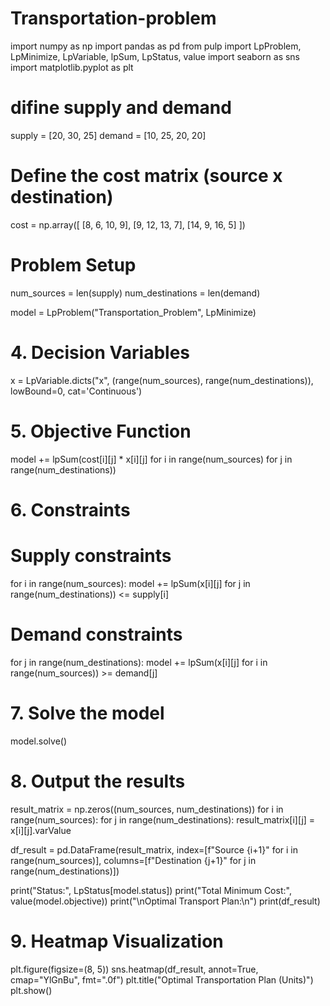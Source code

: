 # Transportation-problem
import numpy as np
import pandas as pd
from pulp import LpProblem, LpMinimize, LpVariable, lpSum, LpStatus, value
import seaborn as sns
import matplotlib.pyplot as plt
# difine supply and demand
supply = [20, 30, 25]
demand = [10, 25, 20, 20]
#  Define the cost matrix (source x destination)
cost = np.array([
    [8, 6, 10, 9],
    [9, 12, 13, 7],
    [14, 9, 16, 5]
])
#  Problem Setup
num_sources = len(supply)
num_destinations = len(demand)

model = LpProblem("Transportation_Problem", LpMinimize)

# 4. Decision Variables
x = LpVariable.dicts("x", (range(num_sources), range(num_destinations)), lowBound=0, cat='Continuous')

# 5. Objective Function
model += lpSum(cost[i][j] * x[i][j] for i in range(num_sources) for j in range(num_destinations))

# 6. Constraints
# Supply constraints
for i in range(num_sources):
    model += lpSum(x[i][j] for j in range(num_destinations)) <= supply[i]

# Demand constraints
for j in range(num_destinations):
    model += lpSum(x[i][j] for i in range(num_sources)) >= demand[j]

# 7. Solve the model
model.solve()

# 8. Output the results
result_matrix = np.zeros((num_sources, num_destinations))
for i in range(num_sources):
    for j in range(num_destinations):
        result_matrix[i][j] = x[i][j].varValue

df_result = pd.DataFrame(result_matrix, 
                         index=[f"Source {i+1}" for i in range(num_sources)],
                         columns=[f"Destination {j+1}" for j in range(num_destinations)])

print("Status:", LpStatus[model.status])
print("Total Minimum Cost:", value(model.objective))
print("\nOptimal Transport Plan:\n")
print(df_result)

# 9. Heatmap Visualization
plt.figure(figsize=(8, 5))
sns.heatmap(df_result, annot=True, cmap="YlGnBu", fmt=".0f")
plt.title("Optimal Transportation Plan (Units)")
plt.show()
